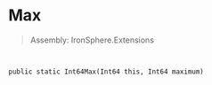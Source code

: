 ﻿

# Max

> Assembly: IronSphere.Extensions



```


public static Int64Max(Int64 this, Int64 maximum)
```